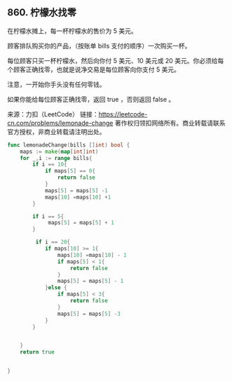 ## 860. 柠檬水找零

在柠檬水摊上，每一杯柠檬水的售价为 5 美元。

顾客排队购买你的产品，（按账单 bills 支付的顺序）一次购买一杯。

每位顾客只买一杯柠檬水，然后向你付 5 美元、10 美元或 20 美元。你必须给每个顾客正确找零，也就是说净交易是每位顾客向你支付 5 美元。

注意，一开始你手头没有任何零钱。

如果你能给每位顾客正确找零，返回 true ，否则返回 false 。

来源：力扣（LeetCode）
链接：https://leetcode-cn.com/problems/lemonade-change
著作权归领扣网络所有。商业转载请联系官方授权，非商业转载请注明出处。
```go
func lemonadeChange(bills []int) bool {
    maps := make(map[int]int)
    for _,i := range bills{
        if i == 10{
            if maps[5] == 0{
                return false
            }
            maps[5] = maps[5] -1
            maps[10] =maps[10] +1
        }

        if i == 5{
             maps[5] = maps[5] + 1
        }

         if i == 20{
            if maps[10] >= 1{
                maps[10] =maps[10] - 1
                if maps[5] < 1{
                    return false
                }
                maps[5] = maps[5] - 1
            }else {
                if maps[5] < 3{
                    return false
                }
                maps[5] = maps[5] -3
            }
        }


    }
    return true


}
```
